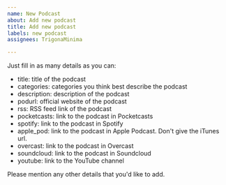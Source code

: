 ```yaml
---
name: New Podcast
about: Add new podcast
title: Add new podcast
labels: new podcast
assignees: TrigonaMinima

---
```


Just fill in as many details as you can:

- title: title of the podcast
- categories: categories you think best describe the podcast
- description: description of the podcast
- podurl: official website of the podcast
- rss: RSS feed link of the podcast
- pocketcasts: link to the podcast in Pocketcasts
- spotify: link to the podcast in Spotify
- apple_pod: link to the podcast in Apple Podcast. Don't give the iTunes url.
- overcast: link to the podcast in Overcast
- soundcloud: link to the podcast in Soundcloud
- youtube: link to the YouTube channel

Please mention any other details that you'd like to add.
